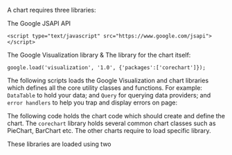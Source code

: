 A chart requires three libraries:

The Google JSAPI API

    <script type="text/javascript" src="https://www.google.com/jsapi"></script>
    
  
The Google Visualization library & 
The library for the chart itself:

    google.load('visualization', '1.0', {'packages':['corechart']});

The following scripts loads the Google Visualization and chart libraries which defines all the core utility classes and functions. For example: `DataTable` to hold your data; and `Query` for querying data providers; and `error handlers` to help you trap and display errors on page:
<script type="text/javascript" >
    // Load the Visualization API library and add package name.
    google.load( 'visualization', '1.0', { 'packages' :[ <list_of_package_names>] });
</script>
The following code holds the chart code which should create and define the chart. The `corechart` library holds several common chart classes such as PieChart, BarChart etc. The other charts require to load specific library.
<script type="text/javascript" >
    google.setOnLoadCallback( drawChart );
    // ... draw the chart ...
</script>

These libraries are loaded using two <script> links in your page code

The google.load for the following packages name are “corechart”.

Synatax

    google.load("visualization", "1", { 'packages': [ "corechart" ] });

Pie Chart: It is a circular statistical graphic, which is divided into sectors to illustrate numerical proportion.
The visualization’s class name is google.visualization.PieChart.

var visualization = new google.visualization.PieChart( container );
